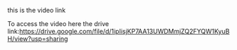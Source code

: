 this is the video link

To access the video here the drive link:https://drive.google.com/file/d/1ipIisjKP7AA13UWDMmjZQ2FYQW1KyuBH/view?usp=sharing
